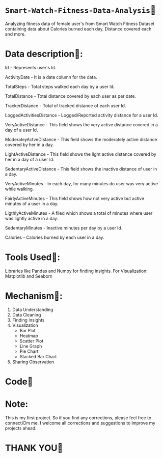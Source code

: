# **`Smart-Watch-Fitness-Data-Analysis`:muscle:**
Analyzing fitness data of female user's from Smart Watch Fitness Dataset containing data about Calories burned each day, Distance covered each and more.

# Data description:page_facing_up::
 Id - Represents user's Id.
 
 ActivityDate - It is a date column for the data.
 
 TotalSteps - Total steps walked each day by a user Id.
 
 TotalDistance - Total distance covered by each user as per date.
 
 TrackerDistance - Total of tracked distance of each user Id.
 
 LoggedActivitiesDistance - Logged/Reported activity distance for a user Id.
 
 VeryActiveDistance - This field shows the very active distance covered in a day of a user Id.
 
 ModerateyActveDistance - This field shows the moderately active distance covered by her in a day.
 
 LightActiveDistance - This field shows the light active distance covered by her in a day of a user Id.
 
 SedentaryActiveDistance - This field shows the inactive distance of user in a day.
 
 VeryActiveMinutes - In each day, for many minutes do user was very active while walking.
 
 FairlyActiveMinutes - This field shows how not very active but active minutes of a user in a day.
 
 LigthlyActiveMinutes - A filed which shows a total of minutes where user was lightly active in a day.
 
 SedentaryMinutes - Inactive minutes per day by a user Id.
 
 Calories - Calories burned by each user in a day.

# Tools Used:wrench::
Libraries like Pandas and Numpy for finding insights.
For Visualization: Matplotlib and Seaborn

# Mechanism:paperclip::
1. Data Understanding
2. Data Cleaning
3. Finding Insights
4. Visualization
   - Bar Plot
   - Heatmap
   - Scatter Plot
   - Line Graph
   - Pie Chart
   - Stacked Bar Chart
5. Sharing Observation

# Code:seedling:

# Note:
This is my first project.
So if you find any corrections, please feel free to connect/Dm me. I welcome all corrections and suggestions to improve my projects ahead.

# THANK YOU:bow:

